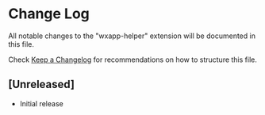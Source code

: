 # Change Log
All notable changes to the "wxapp-helper" extension will be documented in this file.

Check [Keep a Changelog](http://keepachangelog.com/) for recommendations on how to structure this file.

## [Unreleased]
- Initial release